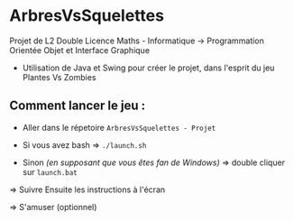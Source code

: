 # ArbresVsSquelettes
Projet de L2 Double Licence Maths - Informatique -> Programmation Orientée Objet et Interface Graphique 
- Utilisation de Java et Swing pour créer le projet, dans l'esprit du jeu Plantes Vs Zombies
## Comment lancer le jeu :

- Aller dans le répetoire `ArbresVsSquelettes - Projet`

- Si vous avez bash => `./launch.sh`
- Sinon *(en supposant que vous êtes fan de Windows)* => double cliquer sur `launch.bat`

=> Suivre Ensuite les instructions à l'écran

=> S'amuser (optionnel)
